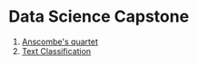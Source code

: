 # Data Science Capstone


1. [Anscombe's quartet](https://colab.research.google.com/github/emmanueliarussi/DataScienceCapstone/blob/master/code/1_Anscombe/anscombe.ipynb)
2. [Text Classification](https://colab.research.google.com/github/emmanueliarussi/DataScienceCapstone/blob/master/2_TextClassification/text_classifier.ipynb)
